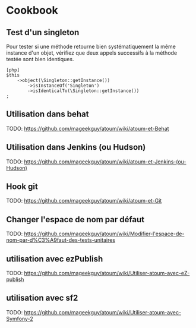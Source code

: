 # Cookbook

## Test d'un singleton

Pour tester si une méthode retourne bien systématiquement la même instance d'un objet,
vérifiez que deux appels successifs à la méthode testée sont bien identiques.

    [php]
    $this
        ->object(\Singleton::getInstance())
            ->isInstanceOf('Singleton')
            ->isIdenticalTo(\Singleton::getInstance())
    ;


## Utilisation dans behat

TODO: https://github.com/mageekguy/atoum/wiki/atoum-et-Behat

## Utilisation dans Jenkins (ou Hudson)

TODO: https://github.com/mageekguy/atoum/wiki/atoum-et-Jenkins-(ou-Hudson)

## Hook git

TODO: https://github.com/mageekguy/atoum/wiki/atoum-et-Git

## Changer l'espace de nom par défaut

TODO: https://github.com/mageekguy/atoum/wiki/Modifier-l'espace-de-nom-par-d%C3%A9faut-des-tests-unitaires

## utilisation avec ezPublish 

TODO: https://github.com/mageekguy/atoum/wiki/Utiliser-atoum-avec-eZ-publish

## utilisation avec sf2

TODO: https://github.com/mageekguy/atoum/wiki/Utiliser-atoum-avec-Symfony-2
